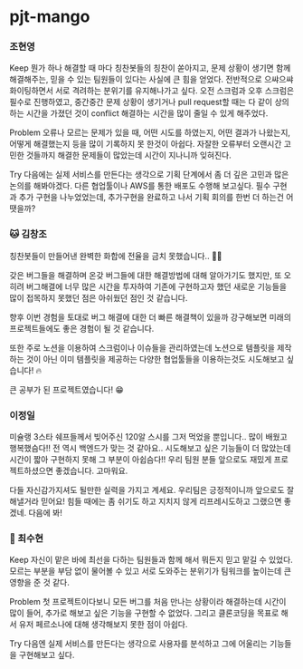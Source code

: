 # pjt-mango


### 조현영

Keep
뭔가 하나 해결할 때 마다 칭찬봇들의 칭찬이 쏟아지고, 문제 상황이 생기면 함께 해결해주는, 믿을 수 있는 팀원들이 있다는 사실에 큰 힘을 얻었다. 
전반적으로 으쌰으쌰 화이팅하면서 서로 격려하는 분위기를 유지해나가고 싶다. 
오전 스크럼과 오후 스크럼은 필수로 진행하였고, 중간중간 문제 상황이 생기거나 pull request할 때는 다 같이 상의하는 시간을 가졌던 것이 conflict 해결하는 시간을 많이 줄일 수 있게 해주었다.  

Problem
오류나 모르는 문제가 있을 때, 어떤 시도를 하였는지, 어떤 결과가 나왔는지, 어떻게 해결했는지 등을 많이 기록하지 못 한것이 아쉽다. 
자잘한 오류부터 오랜시간 고민한 것들까지 해결한 문제들이 많았는데 시간이 지나니까 잊혀진다.  

Try
다음에는 실제 서비스를 만든다는 생각으로 기획 단계에서 좀 더 깊은 고민과 많은 논의를 해봐야겠다. 
다른 협업툴이나 AWS를 통한 배포도 수행해 보고싶다.
필수 구현과 추가 구현을 나누었었는데, 추가구현을 완료하고 나서 기획 회의를 한번 더 하는건 어땟을까?


### :cat: 김창조
칭찬봇들이 만들어낸 완벽한 화합에 전율을 금치 못했습니다.. 👍🏻

갖은 버그들을 해결하며 온갖 버그들에 대한 해결방법에 대해 알아가기도 했지만, 또 오히려 버그해결에 너무 많은 시간을 투자하여 기존에 구현하고자 했던 새로운 기능들을 많이 접목하지 못했던 점은 아쉬웠던 점인 것 같습니다.

향후 이번 경험을 토대로 버그 해결에 대한 더 빠른 해결책이 있을까 강구해보면 미래의 프로젝트들에도 좋은 경험이 될 것 같습니다.

또한 주로 노션을 이용하여 스크럼이나 이슈들을 관리하였는데 노션으로 템플릿을 제작하는 것이 아닌 이미 템플릿을 제공하는 다양한 협업툴들을 이용하는것도 시도해보고 싶습니다! 🔥

큰 공부가 된 프로젝트였습니다! 😁



### 이정일
미슐랭 3스타 쉐프들께서 빚어주신 120알 스시를 그저 먹었을 뿐입니다.. 많이 배웠고 행복했슴다!! 
전 역시 백엔드가 맞는 것 같아요.. 시도해보고 싶은 기능들이 더 많았는데 시간이 짧아 구현하지 못해 
그 부분이 아쉽슴다!! 우리 팀원 분들 앞으로도 재밌게 프로젝트하셨으면 좋겠습니다. 고마워요.

다들 자신감가지셔도 될만한 실력을 가지고 계세요. 우리팀은 긍정적이니까 앞으로도 잘 해낼거라 믿어요!
힘들 때에는 좀 쉬기도 하고 지치지 않게 리프레시도하고 그랬으면 좋겠네. 다음에 봐!




### :hatching_chick: 최수현
Keep
자신이 맡은 바에 최선을 다하는 팀원들과 함께 해서 뭐든지 믿고 맡길 수 있었다. 모르는 부분을 부담 없이 물어볼 수 있고 서로 도와주는 분위기가 팀워크를 높이는데 큰 영향을 준 것 같다. 

Problem
첫 프로젝트이다보니 모든 버그를 처음 만나는 상황이라 해결하는데 시간이 많이 들어, 추가로 해보고 싶은 기능을 구현할 수 없었다. 그리고 클론코딩을 목표로 해서 유저 페르소나에 대해 생각해보지 못한 점이 아쉽다.

Try
다음엔 실제 서비스를 만든다는 생각으로 사용자를 분석하고 그에 어울리는 기능들을 구현해보고 싶다.


